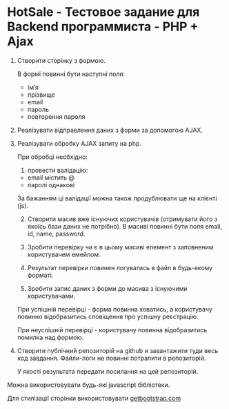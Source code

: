 # HotSale - Тестовое задание для Backend программиста - PHP + Ajax
1. Створити сторінку з формою.
    
    В формі повинні бути наступні поля:
    
    - ім’я
    - прізвище
    - email
    - пароль
    - повторення пароля
2. Реалізувати відправлення даних з форми за допомогою AJAX.
3. Реалізувати обробку AJAX запиту на php.
    
    При обробці необхідно:
    
    1) провести валідацію:
    
    - email містить @
    - паролі однакові
    
    За бажанням ці валідації можна також продублювати ще на клієнті (js).
    
    2) Створити масив вже існуючих користувачів (отримувати його з якоїсь бази даних не потрібно). В масиві повинні бути поля email, id, name, password.
    
    3) Зробити перевірку чи є в цьому масиві елемент з заповненим користувачем емейлом.
    
    4) Результат перевірки повинен логуватись в файл в будь-якому форматі.
    
    5) Зробити запис даних з форми до масива з існуючими користувачами.
    
    При успішній перевірці - форма повинна ховатись, а користувачу повинно відобразитись сповіщення про успішну реєстрацію.
    
    При неуспішній перевірці - користувачу повинна відобразитись помилка над формою.
    
4. Створити публічний репозиторій на github и завантажити туди весь код завдання. Файли-логи не повинні потрапити в репозиторій.
    
    У якості результата передати посилання на цей репозиторій.
    

Можна використовувати будь-які javascript бібліотеки.

Для стилізації сторінки використовувати [getbootstrap.com](https://getbootstrap.com/)